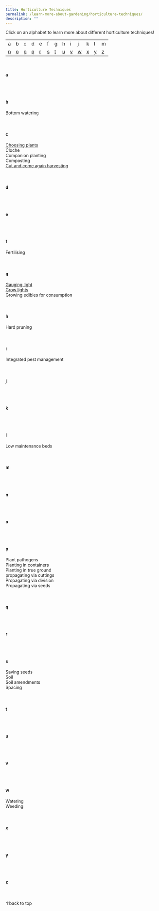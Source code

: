 ```yaml
---
title: Horticulture Techniques
permalink: /learn-more-about-gardening/horticulture-techniques/
description: ""
---
```

<a id="top"></a>
Click on an alphabet to learn more about different horticulture techniques!
<table>
	<tbody>
		<tr>
		<td style="width:0; border-bottom:0px"><a href="#a">a</a></td>
		<td style="width:0; border-bottom:0px"><a href="#b">b</a></td>
		<td style="width:0; border-bottom:0px"><a href="#c">c</a></td>
		<td style="width:0; border-bottom:0px"><a href="#d">d</a></td>
		<td style="width:0; border-bottom:0px"><a href="#e">e</a></td>
		<td style="width:0; border-bottom:0px"><a href="#f">f</a></td>
		<td style="width:0; border-bottom:0px"><a href="#g">g</a></td>
		<td style="width:0; border-bottom:0px"><a href="#h">h</a></td>
		<td style="width:0; border-bottom:0px"><a href="#i">i</a></td>
		<td style="width:0; border-bottom:0px"><a href="#j">j</a></td>
		<td style="width:0; border-bottom:0px"><a href="#k">k</a></td>
		<td style="width:0; border-bottom:0px"><a href="#l">l</a></td>
		<td style="border-bottom:0px"><a href="#m">m</a></td>
	</tr>
		<tr>
		<td style="width:0; border-bottom:0px"><a href="#n">n</a></td>
		<td style="width:0; border-bottom:0px"><a href="#o">o</a></td>
		<td style="width:0; border-bottom:0px"><a href="#p">p</a></td>
		<td style="width:0; border-bottom:0px"><a href="#q">q</a></td>
		<td style="width:0; border-bottom:0px"><a href="#r">r</a></td>
		<td style="width:0; border-bottom:0px"><a href="#s">s</a></td>
		<td style="width:0; border-bottom:0px"><a href="#t">t</a></td>
		<td style="width:0; border-bottom:0px"><a href="#u">u</a></td>
		<td style="width:0; border-bottom:0px"><a href="#v">v</a></td>
		<td style="width:0; border-bottom:0px"><a href="#w">w</a></td>
		<td style="width:0; border-bottom:0px"><a href="#x">x</a></td>
		<td style="width:0; border-bottom:0px"><a href="#y">y</a></td>
		<td style="border-bottom:0px"><a href="#z">z</a></td>
	</tr>
</tbody></table>
<br>

<section>
<h4 id="a">a</h4>
	<br><br>
</section>

<section>
<h4 id="b">b</h4>
Bottom watering<br>
	 <br><br>
</section>

<section>
<h4 id="c">c</h4>
<a href="https://staging.dmhtu0pi4p9u7.amplifyapp.com/page-index/horticulture-techniques/choosingplants/">Choosing plants</a><br>
Cloche<br>
Companion planting<br>
Composting<br>
<a href="https://staging.dmhtu0pi4p9u7.amplifyapp.com/page-index/horticulture-techniques/cut-and-come-again/">Cut and come again harvesting</a><br>
	 <br><br>
</section>

<section>
<h4 id="d">d</h4>
	<br><br>
</section>

<section>
<h4 id="e">e</h4>
	<br><br>
</section>

<section>
<h4 id="f">f</h4>
Fertilising<br>
	<br><br>
</section>

<section>
<h4 id="g">g</h4>
<a href="https://staging.dmhtu0pi4p9u7.amplifyapp.com/page-index/horticulture-techniques/gauging-light/">Gauging light</a><br>
<a href="https://staging.dmhtu0pi4p9u7.amplifyapp.com/page-index/horticulture-techniques/growlights">Grow lights</a><br>
Growing edibles for consumption<br>
<br><br>
</section>

<section>
<h4 id="h">h</h4>
Hard pruning<br>
	<br><br>
</section>

<section>
<h4 id="i">i</h4>
Integrated pest management<br>
	<br><br>
</section>

<section>
<h4 id="j">j</h4>
	<br><br>
	</section>

<section>
<h4 id="k">k</h4>
<br><br>
</section>

<section>
<h4 id="l">l</h4>
Low maintenance beds<br>
<br><br>
</section>

<section>
<h4 id="m">m</h4>
	<br><br>
</section>

<section>
<h4 id="n">n</h4>
<br><br>
	</section>
	
<section>
<h4 id="o">o</h4>
<br><br>
</section>

<section>
<h4 id="p">p</h4>
Plant pathogens<br>
Planting in containers<br>
Planting in true ground<br>
propagating via cuttings<br>
Propagating via division<br>
Propagating via seeds<br>
<br><br>
</section>

<section>
<h4 id="q">q</h4>
<br><br>
	</section>
	
<section>
<h4 id="r">r</h4>
	<br><br>
</section>

<section>
<h4 id="s">s</h4>
Saving seeds<br>
Soil<br>
Soil amendments<br>
Spacing<br>
<br><br>
</section>

<section>
<h4 id="t">t</h4>
	<br><br>
</section>

<section>
<h4 id="u">u</h4>
	<br><br>
	</section>

<section>
<h4 id="v">v</h4>
	<br><br>
	</section>
	
<section>
<h4 id="w">w</h4>
Watering<br>
Weeding<br>
	<br><br>
	</section>

<section>
<h4 id="x">x</h4>
	<br><br>
	</section>
	
<section>
<h4 id="y">y</h4>
	<br><br>
	</section>
	
<section>
<h4 id="z">z</h4>
	<br><br>
	</section>
	
<div class="float-buttons">
	<div style="position:relative;" class="inner-wrapper-sticky">
  <a style="text-decoration:none" class="float-buttons left" href="#top">↑back to top</a>
	</div>
	</div>